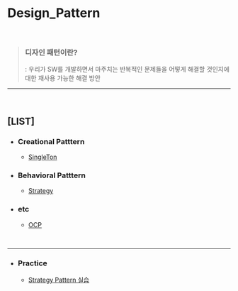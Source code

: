 # Design_Pattern
<br>

> ###  디자인 패턴이란? 
>: 우리가 SW를 개발하면서 마주치는 반복적인 문제들을 어떻게 해결할 것인지에 대한 재사용 가능한 해결 방안

---
<br>

## [LIST]
+ ### Creational Patttern
  
  + <a href="Creational Pattern/Singleton.md">SingleTon</a>

+ ### Behavioral Patttern
  
  + <a href="Behavioral pattern/Strategy.md">Strategy</a>

+ ### etc
  
  + <a href="etc/OCP.md">OCP</a>


<br>
<hr>

+ ### Practice
  
  + <a href="Practice/Strategy Pattern">Strategy Pattern 실습</a>
